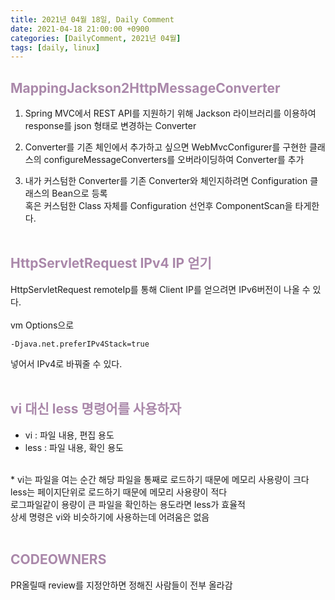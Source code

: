 ```yaml
---
title: 2021년 04월 18일, Daily Comment
date: 2021-04-18 21:00:00 +0900
categories: [DailyComment, 2021년 04월]
tags: [daily, linux]
---
```




##  <span style="color: #aa88aa;">MappingJackson2HttpMessageConverter</span>
1.  Spring MVC에서 REST API를 지원하기 위해 Jackson 라이브러리를 이용하여 response를 json 형태로 변경하는 Converter<br>

2.  Converter를 기존 체인에서 추가하고 싶으면 WebMvcConfigurer를 구현한 클래스의 configureMessageConverters를 오버라이딩하여 Converter를 추가<br>

3.  내가 커스텀한 Converter를 기존 Converter와 체인지하려면 Configuration 클래스의 Bean으로 등록 <br>
    혹은 커스텀한 Class 자체를 Configuration 선언후 ComponentScan을 타게한다.<br>
    <br>

##  <span style="color: #aa88aa;">HttpServletRequest IPv4 IP 얻기</span>
HttpServletRequest remoteIp를 통해 Client IP를 얻으려면 IPv6버전이 나올 수 있다.<br>
<br>
vm Options으로 
```text
-Djava.net.preferIPv4Stack=true
```
넣어서 IPv4로 바꿔줄 수 있다.<br>
<br>

##  <span style="color: #aa88aa;">vi 대신 less 명령어를 사용하자</span>
*   vi : 파일 내용, 편집 용도
*   less : 파일 내용, 확인 용도<br>
<br>
*   vi는 파일을 여는 순간 해당 파일을 통째로 로드하기 때문에 메모리 사용량이 크다 <br>
    less는 페이지단위로 로드하기 때문에 메모리 사용량이 적다<br>
    로그파일같이 용량이 큰 파일을 확인하는 용도라면 less가 효율적<br>
    상세 명령은 vi와 비슷하기에 사용하는데 어려움은 없음<br>
    <br>

##  <span style="color: #aa88aa;">CODEOWNERS</span>
PR올릴때 review를 지정안하면 정해진 사람들이 전부 올라감
